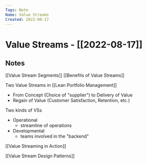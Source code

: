 ```yaml
---
Tags: Note
Name: Value Streams
Created: 2022-08-17
---
```

# Value Streams - [[2022-08-17]]
## Notes
[[Value Stream Segments]]
[[Benefits of Value Streams]]

Two Value Streams in [[Lean Portfolio Management]]
- From Concept (Choice of "supplier") to Delivery of Value
- Regain of Value (Customer Satisfaction, Retention, etc.)

Two kinds of VSs
- Operational
	- streamline of operations
- Developmental
	- teams involved in the "backend"

[[Value Streaming in Action]]

[[Value Stream Design Patterns]]
